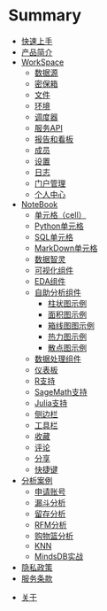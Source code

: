 # Summary

* [快速上手](QuickStart.md)
* [产品简介](README.md)
* [WorkSpace](WorkSpace/main.md)
  * [数据源](WorkSpace/DataSource.md)
  * [密保箱](WorkSpace/Encryption.md)
  * [文件](WorkSpace/Files.md)
  * [环境](WorkSpace/Environment.md)
  * [调度器](WorkSpace/Schedule.md)
  * [服务API](WorkSpace/FaasService.md)
  * [报告和看板](WorkSpace/Dashboard.md)
  * [成员](WorkSpace/Groups.md)
  * [设置](WorkSpace/Settings.md)
  * [日志](WorkSpace/Logging.md)
  * [门户管理](WorkSpace/PortalTion.md)
  * [个人中心](WorkSpace/Profile.md)
* [NoteBook](NoteBook/main.md)
  * [单元格（cell）](NoteBook/Cell.md)
  * [Python单元格](NoteBook/Python.md)
  * [SQL单元格](NoteBook/SQL.md)
  * [MarkDown单元格](NoteBook/Markdown.md)
  * [数据智灵](NoteBook/AIGC.md)
  * [可视化组件](NoteBook/Visualization.md)
  * [EDA组件](NoteBook/EDA.md)
  * [自助分析组件](NoteBook/selfAnalysis.md)
    * [柱状图示例](NoteBook/self-chart/bar.md)
    * [面积图示例](NoteBook/self-chart/area.md)
    * [箱线图图示例](NoteBook/self-chart/boxplot.md)
    * [热力图示例](NoteBook/self-chart/heatMap.md)
    * [散点图示例](NoteBook/self-chart/scatter.md)
  * [数据处理组件](NoteBook/DataTransform.md)
  * [仪表板](NoteBook/Dashboard.md)
  * [R支持](NoteBook/R.md)
  * [SageMath支持](NoteBook/SageMath.md)
  * [Julia支持](NoteBook/Julia.md)
  * [侧边栏](NoteBook/Sidebar.md)
  * [工具栏](NoteBook/Toolbar.md)
  * [收藏](NoteBook/Collections.md)
  * [评论](NoteBook/Comments.md)
  * [分享](NoteBook/Share.md)
  * [快捷键](NoteBook/Shortcuts.md)
* [分析案例](Tutorial/main.md)
  * [申请账号](Tutorial/Register.md)
  <!--* [创建Workspace](Tutorial/YourFirstWorkspace.md) -->
  <!--* [创建Notebook](Tutorial/YourFirstNotebook.md) -->
  <!-- * [数据分析](Tutorial/YourFirstAnalysis.md)
  * [机器学习](Tutorial/YourFirstML.md) -->
  * [漏斗分析](Tutorial/Funnel_Analysis.md)
  * [留存分析](Tutorial/Cohort_Analysis.md)
  * [RFM分析](Tutorial/RFM_Analysis.md)
  * [购物篮分析](Tutorial/Market_Basket_Analysis.md)
  * [KNN](Tutorial/KNN.md) 
  * [MindsDB实战](Tutorial/Mindsdb_demo.md)
  <!-- * [定期执行](Tutorial/YourFirstSchedule.md) -->
  <!-- * [邀请成员](Tutorial/InviteYourMember.md) -->
* [隐私政策](Policy.md)
* [服务条款](Terms.md)
<!-- * [命名规范](Standard.md) -->
* [关于](About.md)
<!-- * [编辑注意事项](snb_config.md) -->